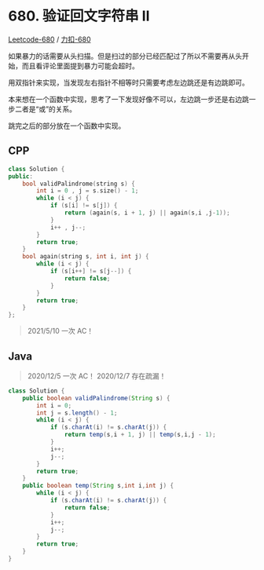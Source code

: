 # 680. 验证回文字符串 Ⅱ

[Leetcode-680](https://leetcode.com/problems/valid-palindrome-ii/) / [力扣-680](https://leetcode-cn.com/problems/valid-palindrome-ii/)

如果暴力的话需要从头扫描。但是扫过的部分已经匹配过了所以不需要再从头开始，而且看评论里面提到暴力可能会超时。

用双指针来实现，当发现左右指针不相等时只需要考虑左边跳还是有边跳即可。

本来想在一个函数中实现，思考了一下发现好像不可以，左边跳一步还是右边跳一步二者是“或”的关系。

跳完之后的部分放在一个函数中实现。

## CPP

```cpp
class Solution {
public:
    bool validPalindrome(string s) {
        int i = 0 , j = s.size() - 1;
        while (i < j) {
            if (s[i] != s[j]) {
                return (again(s, i + 1, j) || again(s,i ,j-1));
            }
            i++ , j--;
        }
        return true;
    }
    bool again(string s, int i, int j) {
        while (i < j) {
            if (s[i++] != s[j--]) {
                return false;
            } 
        }
        return true;
    }
};
```

> 2021/5/10 一次 AC！

## Java

> 2020/12/5 一次 AC！
> 2020/12/7 存在疏漏！

```java
class Solution {
    public boolean validPalindrome(String s) {
        int i = 0;
        int j = s.length() - 1;
        while (i < j) {
            if (s.charAt(i) != s.charAt(j)) {
                return temp(s,i + 1, j) || temp(s,i,j - 1); 
            }
            i++;
            j--;
        }
        return true;
    }
    public boolean temp(String s,int i,int j) {
        while (i < j) {
            if (s.charAt(i) != s.charAt(j)) {
                return false;
            }
            i++;
            j--;
        }
        return true;
    }
}
```
